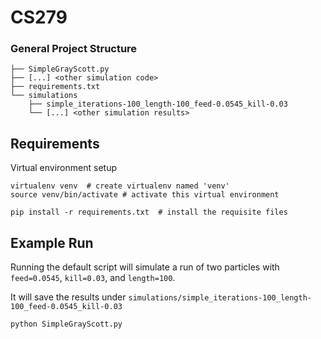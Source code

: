 # CS279

### General Project Structure
```
├── SimpleGrayScott.py
├── [...] <other simulation code>
├── requirements.txt
└── simulations
    ├── simple_iterations-100_length-100_feed-0.0545_kill-0.03
    └── [...] <other simulation results>
```

## Requirements

Virtual environment setup
```
virtualenv venv  # create virtualenv named 'venv'
source venv/bin/activate # activate this virtual environment
```

```
pip install -r requirements.txt  # install the requisite files
```

## Example Run

Running the default script will simulate a run of two particles with
`feed=0.0545`, `kill=0.03`, and `length=100`.

It will save the results under 
`simulations/simple_iterations-100_length-100_feed-0.0545_kill-0.03`

```
python SimpleGrayScott.py
```
